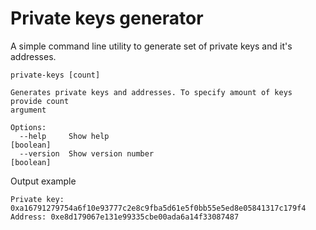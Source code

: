 # Private keys generator

A simple command line utility to generate set of private keys and it's addresses.

```
private-keys [count]

Generates private keys and addresses. To specify amount of keys provide count
argument

Options:
  --help     Show help                                                 [boolean]
  --version  Show version number                                       [boolean]
```

Output example

```
Private key: 0xa16791279754a6f10e93777c2e8c9fba5d61e5f0bb55e5ed8e05841317c179f4
Address: 0xe8d179067e131e99335cbe00ada6a14f33087487
```
